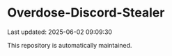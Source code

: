 # Overdose-Discord-Stealer

Last updated: 2025-06-02 09:09:30

This repository is automatically maintained.

